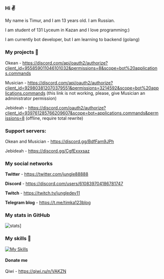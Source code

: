 ### Hi :v:

My name is Timur, and I am 13 years old. I am Russian.

I am student of 131 Lyceum in Kazan and I love programming:)

I am currently bot developer, but I am learning to backend (golang)

### My projects 👾

Okean - https://discord.com/api/oauth2/authorize?client_id=955859011046101032&permissions=8&scope=bot%20applications.commands

Musician - https://discord.com/api/oauth2/authorize?client_id=929803812070379551&permissions=3214592&scope=bot%20applications.commands (this link is not working, please, give Musician an administrator permission)

Jebideah - https://discord.com/oauth2/authorize?client_id=939761285766209607&scope=bot+applications.commands&permissions=8 (offline, require total rewrite)

### Support servers:

Okean and Musician - https://discord.gg/BdfFam9JPh

Jebideah - https://discord.gg/CgfExxxsaz

### My social networks

**Twitter** - https://twitter.com/jungle88888

**Discord** - https://discord.com/users/610839704186781747

**Twitch** - https://twitch.tv/jungledev11

**Telegram blog** - https://t.me/timka123blog

### My stats in GitHub 

![stats](https://github-readme-stats.vercel.app/api?username=jungledev1&show_icons=true&theme=radical)]

### My skills 💪

[![My Skills](https://skillicons.dev/icons?i=python,discord,linux)](https://skillicons.dev)


#### Donate me

Qiwi - https://qiwi.ru/n/VAKZN
